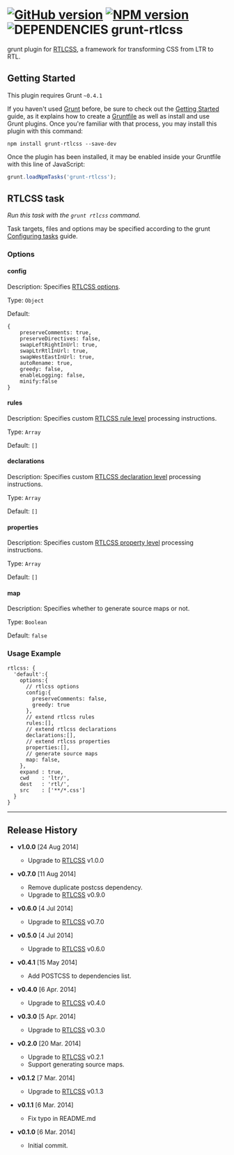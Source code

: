 [![GitHub version](https://badge.fury.io/gh/MohammadYounes%2Fgrunt-rtlcss.svg)](http://badge.fury.io/gh/MohammadYounes%2Fgrunt-rtlcss)
[![NPM version](https://badge.fury.io/js/grunt-rtlcss.svg)](http://badge.fury.io/js/grunt-rtlcss)
![DEPENDENCIES](https://david-dm.org/MohammadYounes/grunt-rtlcss.svg)
grunt-rtlcss
============
grunt plugin for [RTLCSS], a framework for transforming CSS from LTR to RTL.


## Getting Started
This plugin requires Grunt `~0.4.1`

If you haven't used [Grunt](http://gruntjs.com/) before, be sure to check out the [Getting Started](http://gruntjs.com/getting-started) guide, as it explains how to create a [Gruntfile](http://gruntjs.com/sample-gruntfile) as well as install and use Grunt plugins. Once you're familiar with that process, you may install this plugin with this command:

```shell
npm install grunt-rtlcss --save-dev
```

Once the plugin has been installed, it may be enabled inside your Gruntfile with this line of JavaScript:

```js
grunt.loadNpmTasks('grunt-rtlcss');
```



## RTLCSS task
_Run this task with the `grunt rtlcss` command._

Task targets, files and options may be specified according to the grunt [Configuring tasks](http://gruntjs.com/configuring-tasks) guide.

### Options

#### config
Description: Specifies [RTLCSS options](https://github.com/MohammadYounes/rtlcss#options-object).

Type: `Object`

Default:

```JS
{
	preserveComments: true,
	preserveDirectives: false,
	swapLeftRightInUrl: true,
	swapLtrRtlInUrl: true,
	swapWestEastInUrl: true,
	autoRename: true,
	greedy: false,
	enableLogging: false,
	minify:false 
}
```

#### rules
Description: Specifies custom [RTLCSS rule level](https://github.com/MohammadYounes/rtlcss#rules-array) processing instructions.

Type: `Array`

Default: `[]`


#### declarations
Description: Specifies custom [RTLCSS declaration level](https://github.com/MohammadYounes/rtlcss#declarations-array) processing instructions.

Type: `Array`

Default: `[]`
 
 
#### properties
Description: Specifies custom [RTLCSS property level](https://github.com/MohammadYounes/rtlcss#properties-array) processing instructions.

Type: `Array`

Default: `[]`


#### map
Description: Specifies whether to generate source maps or not.

Type: `Boolean`

Default: `false`


### Usage Example

```JS
rtlcss: {
  'default':{
	options:{
	  // rtlcss options  
	  config:{
	  	preserveComments: false,
	  	greedy: true
	  },
	  // extend rtlcss rules 
	  rules:[],
	  // extend rtlcss declarations
	  declarations:[],
	  // extend rtlcss properties
	  properties:[],
	  // generate source maps
	  map: false,
	},
	expand : true,
	cwd    : 'ltr/',
	dest   : 'rtl/',
	src    : ['**/*.css']
  }
}
```


[RTLCSS]: https://github.com/MohammadYounes/rtlcss

-------

## Release History
* **v1.0.0** [24 Aug 2014]
  * Upgrade to [RTLCSS] v1.0.0  

* **v0.7.0** [11 Aug 2014]
  * Remove duplicate postcss dependency.
  * Upgrade to [RTLCSS] v0.9.0  

* **v0.6.0** [4 Jul 2014]
  * Upgrade to [RTLCSS] v0.7.0
  
* **v0.5.0** [4 Jul 2014]
  * Upgrade to [RTLCSS] v0.6.0
  
* **v0.4.1** [15 May 2014]
  * Add POSTCSS to dependencies list.
  
* **v0.4.0** [6 Apr. 2014]
  * Upgrade to [RTLCSS] v0.4.0
  
* **v0.3.0** [5 Apr. 2014]
  * Upgrade to [RTLCSS] v0.3.0

* **v0.2.0** [20 Mar. 2014]
  * Upgrade to [RTLCSS] v0.2.1
  * Support generating source maps.
  
* **v0.1.2** [7 Mar. 2014]
  * Upgrade to [RTLCSS] v0.1.3
  
* **v0.1.1** [6 Mar. 2014]
  * Fix typo in README.md

* **v0.1.0** [6 Mar. 2014]
  * Initial commit.
 
